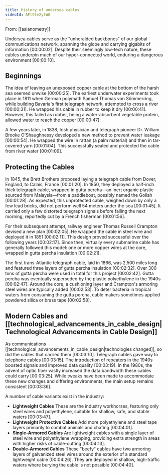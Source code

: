 ```yaml
---
title: History of undersea cables
videoId: AFt9le2ytW0
---
```


From: [[asianometry]] <br/> 

Undersea cables serve as the "unheralded backbones" of our global communications network, spanning the globe and carrying gigabits of information [00:00:02]. Despite their seemingly low-tech nature, these cables underpin much of our hyper-connected world, enduring a dangerous environment [00:00:10].

## Beginnings

The idea of leaving an unexposed copper cable at the bottom of the harsh sea seemed unwise [00:00:25]. The earliest underwater experiments took place in 1811 when German polymath Samuel Thomas von Sömmerring, while building Bavaria's first telegraph network, attempted to cross a river [00:00:31]. He wrapped his cable in rubber to keep it dry [00:00:41]. However, this failed as rubber, being a water-absorbent vegetable protein, allowed water to reach the copper [00:00:47].

A few years later, in 1838, Irish physician and telegraph pioneer Dr. William Brooke O'Shaughnessy developed a new method to prevent water leakage [00:00:54]. He wrapped the wire in rattan (a palm material) and then in tar-covered yarn [00:01:04]. This successfully sealed and protected the cable from river water [00:01:09].

## Protecting the Cables

In 1845, the Brett Brothers proposed laying a telegraph cable from Dover, England, to Calais, France [00:01:20]. In 1850, they deployed a half-inch thick telegraph cable, wrapped in gutta percha—an inert organic plastic sourced from Malaysia—from a paddleboat, possibly named the Goliah [00:01:28]. As expected, this unprotected cable, weighed down by only a few lead bricks, did not perform well 54 meters under the sea [00:01:45]. It carried only a few distorted telegraph signals before failing the next morning, reportedly cut by a French fisherman [00:01:56].

For their subsequent attempt, railway engineer Thomas Russell Crampton devised a new plan [00:02:05]. He wrapped the cable in steel wire and deployed it in 1851 [00:02:11]. This design proved successful over the following years [00:02:17]. Since then, virtually every submarine cable has generally followed this model: one or more copper wires at the core, wrapped in gutta percha insulation [00:02:21].

The first trans-Atlantic telegraph cable, laid in 1866, was 2,500 miles long and featured three layers of gutta percha insulation [00:02:32]. Over 300 tons of gutta percha were used in total for this project [00:02:42]. Gutta percha was eventually superseded by the plastic polyethylene in the 1940s [00:02:47]. Around the core, a cushioning layer and Crampton's armoring steel wires are typically added [00:02:53]. To deter bacteria in tropical waters from consuming the gutta percha, cable makers sometimes applied powdered silica or brass tape [00:02:58].

## Modern Cables and [[technological_advancements_in_cable_design|Technological Advancements in Cable Design]]

As communications [[technological_advancements_in_cable_design|technologies changed]], so did the cables that carried them [00:03:10]. Telegraph cables gave way to telephone cables [00:03:15]. The introduction of repeaters in the 1940s boosted signals and improved data quality [00:03:19]. In the 1980s, the advent of optic fiber vastly increased the data bandwidth these cables could carry [00:03:25]. While tweaks have been made to accommodate these new changes and differing environments, the main setup remains consistent [00:03:36].

A number of cable variants exist in the industry:
*   **Lightweight Cables** These are the industry workhorses, featuring only steel wires and polyethylene, suitable for shallow, safe, and stable waters [00:03:47].
*   **Lightweight Protective Cables** Add more polyethylene and steel tape layers primarily to combat animals and chafing [00:04:01].
*   **Single-Armored Cables** Are lightweight cables with a single layer of steel wire and polyethylene wrapping, providing extra strength in areas with higher risks of cable-cutting [00:04:13].
*   **Double-Armored Cables** These "beefy" cables have two armoring layers of galvanized steel wires around the exterior of a standard lightweight cable [00:04:26]. They are deployed in shallow, high-traffic waters where burying the cable is not possible [00:04:40].
